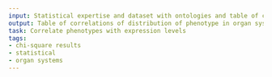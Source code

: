 ```yaml
---
input: Statistical expertise and dataset with ontologies and table of chi-square results
output: Table of correlations of distribution of phenotype in organ systems with expression of genes in the organs
task: Correlate phenotypes with expression levels
tags:
- chi-square results
- statistical
- organ systems
---
```


